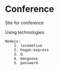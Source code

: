 Conference
==========

Site for conference

Using technologies:

    Nodejs:
        1. locomotive
        2. hogan-express
        3. Q
        4. mongoose
        5. password